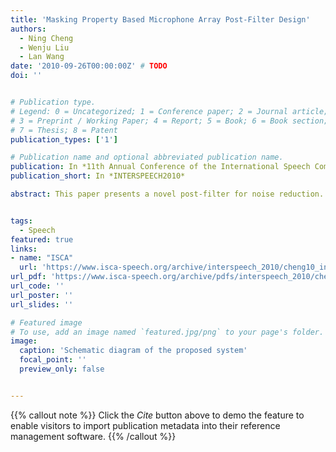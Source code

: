 ```yaml
---
title: 'Masking Property Based Microphone Array Post-Filter Design'
authors:
  - Ning Cheng
  - Wenju Liu
  - Lan Wang
date: '2010-09-26T00:00:00Z' # TODO
doi: ''


# Publication type.
# Legend: 0 = Uncategorized; 1 = Conference paper; 2 = Journal article;
# 3 = Preprint / Working Paper; 4 = Report; 5 = Book; 6 = Book section;
# 7 = Thesis; 8 = Patent
publication_types: ['1']

# Publication name and optional abbreviated publication name.
publication: In *11th Annual Conference of the International Speech Communication Association*
publication_short: In *INTERSPEECH2010*

abstract: This paper presents a novel post-filter for noise reduction. A subspace based noise estimation method is developed with the use of multiple statistical distributions to model the speech and noise. The signal-plus-noise subspace dimension is determined by maximizing the target speech presence probability in noisy frames, so as to estimate the noise power spectrum for post-filter design. Then, masking property is incorporated in the post-filter technique for residual noise shaping. Experimental results show that the proposed scheme outperforms the baseline systems in terms of various quality measurements of the enhanced speech.


tags:
  - Speech
featured: true
links:
- name: "ISCA"
  url: 'https://www.isca-speech.org/archive/interspeech_2010/cheng10_interspeech.html'
url_pdf: 'https://www.isca-speech.org/archive/pdfs/interspeech_2010/cheng10_interspeech.pdf'
url_code: ''
url_poster: ''
url_slides: ''

# Featured image
# To use, add an image named `featured.jpg/png` to your page's folder.
image:
  caption: 'Schematic diagram of the proposed system'
  focal_point: ''
  preview_only: false


---
```


{{% callout note %}}
Click the _Cite_ button above to demo the feature to enable visitors to import publication metadata into their reference management software.
{{% /callout %}}


